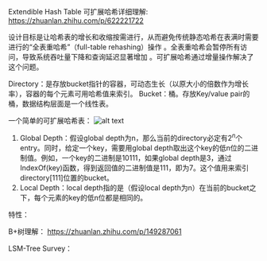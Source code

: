 Extendible Hash Table 可扩展哈希详细理解:
https://zhuanlan.zhihu.com/p/622221722

设计目标是让哈希表的增长和收缩按需进行，从而避免传统静态哈希在表满时需要进行的“全表重哈希”（full-table rehashing）操作 。全表重哈希会暂停所有访问，导致系统吞吐量下降和查询延迟显著增加 。可扩展哈希通过增量操作解决了这个问题。

Directory：是存放bucket指针的容器，可动态生长（以原大小的倍数作为增长率），容器的每个元素可用哈希值来索引。
Bucket：桶。存放Key/value pair的桶，数据结构层面是一个线性表。

一个简单的可扩展哈希表：
![alt text](pics/image.png)

1. Global Depth：假设global depth为n，那么当前的directory必定有$2^n$个entry。同时，给定一个key，需要用global depth取出这个key的低n位的二进制值。例如，一个key的二进制是10111，如果global depth是3，通过IndexOf(key)函数，得到返回值的二进制值是111，即为7。这个值用来索引directory[111]位置的bucket。
2. Local Depth：local depth指的是（假设local depth为n）在当前的bucket之下，每个元素的key的低n位都是相同的。

特性：

B+树理解：
https://zhuanlan.zhihu.com/p/149287061

LSM-Tree Survey：
